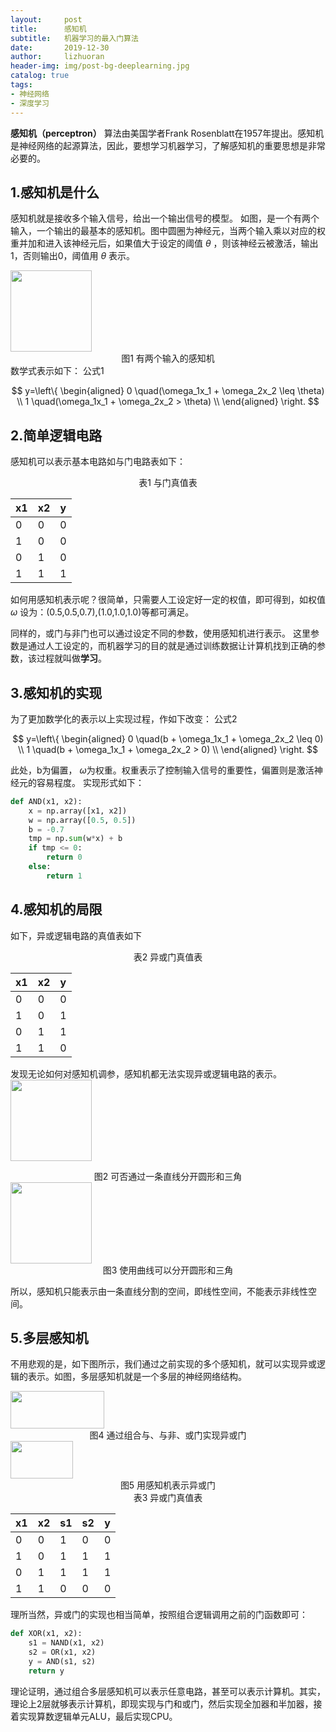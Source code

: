 ```yaml
---
layout:     post
title:      感知机
subtitle:   机器学习的最入门算法
date:       2019-12-30
author:     lizhuoran
header-img: img/post-bg-deeplearning.jpg
catalog: true
tags:
- 神经网络
- 深度学习
---
```


**感知机（perceptron）** 算法由美国学者Frank Rosenblatt在1957年提出。感知机是神经网络的起源算法，因此，要想学习机器学习，了解感知机的重要思想是非常必要的。

## 1.感知机是什么
感知机就是接收多个输入信号，给出一个输出信号的模型。
如图，是一个有两个输入，一个输出的最基本的感知机。图中圆圈为神经元，当两个输入乘以对应的权重并加和进入该神经元后，如果值大于设定的阈值 $\theta$ ，则该神经云被激活，输出1，否则输出0，阈值用 $\theta$ 表示。

<img src="https://raw.githubusercontent.com/lizhuoranget/pictures/master/7901577959743_.jpg" width="130" height="130" />

<center>图1 有两个输入的感知机</center>数学式表示如下：
公式1 

$$
y=\left\{
\begin{aligned}
0 \quad(\omega_1x_1 + \omega_2x_2 \leq \theta) \\
1 \quad(\omega_1x_1 + \omega_2x_2 > \theta) \\
\end{aligned}
\right.
$$

## 2.简单逻辑电路
感知机可以表示基本电路如与门电路表如下：

<center>表1 与门真值表</center>

|x1|x2|y|
|-|-|-|
|0|0|0|
|1|0|0|
|0|1|0|
|1|1|1|

如何用感知机表示呢？很简单，只需要人工设定好一定的权值，即可得到，如权值 $\omega$ 设为：(0.5,0.5,0.7),(1.0,1.0,1.0)等都可满足。

同样的，或门与非门也可以通过设定不同的参数，使用感知机进行表示。
这里参数是通过人工设定的，而机器学习的目的就是通过训练数据让计算机找到正确的参数，该过程就叫做**学习**。

## 3.感知机的实现
为了更加数学化的表示以上实现过程，作如下改变：
公式2

$$
y=\left\{
\begin{aligned}
0 \quad(b + \omega_1x_1 + \omega_2x_2 \leq 0) \\
1 \quad(b + \omega_1x_1 + \omega_2x_2 > 0) \\
\end{aligned}
\right.
$$

此处，b为偏置， $\omega​$ 为权重。权重表示了控制输入信号的重要性，偏置则是激活神经元的容易程度。
实现形式如下：

```python
def AND(x1, x2):
	x = np.array([x1, x2])
	w = np.array([0.5, 0.5])
	b = -0.7
	tmp = np.sum(w*x) + b
	if tmp <= 0:
		return 0
	else:
		return 1
```

## 4.感知机的局限
如下，异或逻辑电路的真值表如下

<center>表2 异或门真值表</center>

|x1|x2|y|
|-|-|-|
|0|0|0|
|1|0|1|
|0|1|1|
|1|1|0|

发现无论如何对感知机调参，感知机都无法实现异或逻辑电路的表示。
<img src="https://raw.githubusercontent.com/lizhuoranget/pictures/master/7921577959745_.jpg" width="130" height="130" />

<center>图2 可否通过一条直线分开圆形和三角</center>

<img src="https://raw.githubusercontent.com/lizhuoranget/pictures/master/7911577959744_.jpg" width="130" height="130"/>

<center>图3 使用曲线可以分开圆形和三角</center>

所以，感知机只能表示由一条直线分割的空间，即线性空间，不能表示非线性空间。

## 5.多层感知机
不用悲观的是，如下图所示，我们通过之前实现的多个感知机，就可以实现异或逻辑的表示。如图，多层感知机就是一个多层的神经网络结构。

<img src="https://raw.githubusercontent.com/lizhuoranget/pictures/master/7941577959747_.jpg"  width="150" height="60" /> 

<center>图4 通过组合与、与非、或门实现异或门</center> 

<img src="https://raw.githubusercontent.com/lizhuoranget/pictures/master/7951577959748_.jpg"  width="100" height="60" />

<center>图5 用感知机表示异或门</center>

<center>表3 异或门真值表</center>

|x1|x2|s1|s2|y|
|-|-|-|-|-|
|0|0|1|0|0|
|1|0|1|1|1|
|0|1|1|1|1|
|1|1|0|0|0|

理所当然，异或门的实现也相当简单，按照组合逻辑调用之前的门函数即可：
```python
def XOR(x1, x2):
	s1 = NAND(x1, x2)
	s2 = OR(x1, x2)
	y = AND(s1, s2)
	return y
```

理论证明，通过组合多层感知机可以表示任意电路，甚至可以表示计算机。其实，理论上2层就够表示计算机，即现实现与门和或门，然后实现全加器和半加器，接着实现算数逻辑单元ALU，最后实现CPU。
